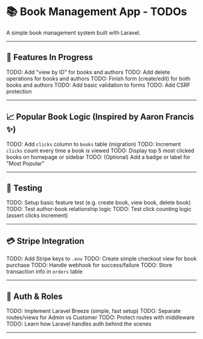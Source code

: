 # 📚 Book Management App - TODOs

A simple book management system built with Laravel.

---

## 🔧 Features In Progress

TODO: Add "view by ID" for books and authors
TODO: Add delete operations for books and authors
TODO: Finish form (create/edit) for both books and authors
TODO: Add basic validation to forms
TODO: Add CSRF protection

---

## 📈 Popular Book Logic (Inspired by Aaron Francis ✨)

TODO: Add `clicks` column to `books` table (migration)
TODO: Increment `clicks` count every time a book is viewed
TODO: Display top 5 most clicked books on homepage or sidebar
TODO: (Optional) Add a badge or label for "Most Popular"

---

## 🧪 Testing

TODO: Setup basic feature test (e.g. create book, view book, delete book)
TODO: Test author-book relationship logic
TODO: Test click counting logic (assert clicks increment)

---

## 💳 Stripe Integration

TODO: Add Stripe keys to `.env`
TODO: Create simple checkout view for book purchase
TODO: Handle webhook for success/failure
TODO: Store transaction info in `orders` table

---

## 👤 Auth & Roles

TODO: Implement Laravel Breeze (simple, fast setup)
TODO: Separate routes/views for Admin vs Customer
TODO: Protect routes with middleware
TODO: Learn how Laravel handles auth behind the scenes

---

